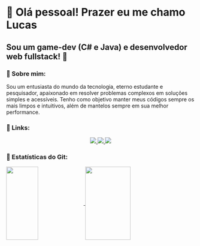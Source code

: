<!-- TO INSERT HERE A LITTLE BANNER -->
# 👋 Olá pessoal! Prazer eu me chamo Lucas
## Sou um game-dev (C# e Java) e desenvolvedor web fullstack! 🙂

### 👤 Sobre mim:

Sou um entusiasta do mundo da tecnologia, eterno estudante e pesquisador, apaixonado em resolver problemas complexos em soluções simples e acessíveis. 
Tenho como objetivo manter meus códigos sempre os mais limpos e intuitivos, além de mantelos sempre em sua melhor performance.


### 🔗 Links:

<div align=center>
	<a href = "mailto:lucas.rcaetano1122@gmail.com">
		<img src="https://img.shields.io/badge/Gmail-D14836?style=for-the-badge&logo=gmail&logoColor=white" target="_blank">
	</a>
	<a href="https://www.linkedin.com/in/lucas-rc20/" target="_blank">
		<img src="https://img.shields.io/badge/-LinkedIn-%230077B5?style=for-the-badge&logo=linkedin&logoColor=white" target="_blank">
	</a>
	<a href="https://www.instagram.com/lucas.rc20">
		<img src="https://img.shields.io/badge/Instagram-E4405F?style=for-the-badge&logo=instagram&logoColor=white" target="_blank">
	</a>
</div>

### 📅 Estatísticas do Git:

<a href="https://github.com/lucasrc18">
<img align=center width=41% height="195px" src="https://github-readme-stats.vercel.app/api/top-langs/?username=lucasrc18&layout=compact&langs_count=7&theme=radical"/>
<img align=center width=49% height="195px" src="https://github-readme-stats.vercel.app/api?username=lucasrc18&show_icons=true&theme=radical&cache_seconds=7200"/>

<!-- INSERT SOME IMAGE HERE -->

<!--
Here are some ideas to get you started:

- 🔭 I’m currently working on ...
- 🌱 I’m currently learning ...
- 👯 I’m looking to collaborate on ...
- 🤔 I’m looking for help with ...
- 💬 Ask me about ...
- 📫 How to reach me: ...
- 😄 Pronouns: ...
- ⚡ Fun fact: ...
-->
